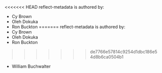 <<<<<<< HEAD
reflect-metadata is authored by:
* Cy Brown
* Oleh Dokuka
* Ron Buckton
=======
reflect-metadata is authored by:
* Cy Brown
* Oleh Dokuka
* Ron Buckton
>>>>>>> de7766e57814c9254d1dbc186e54d8b6ca0504b1
* William Buchwalter